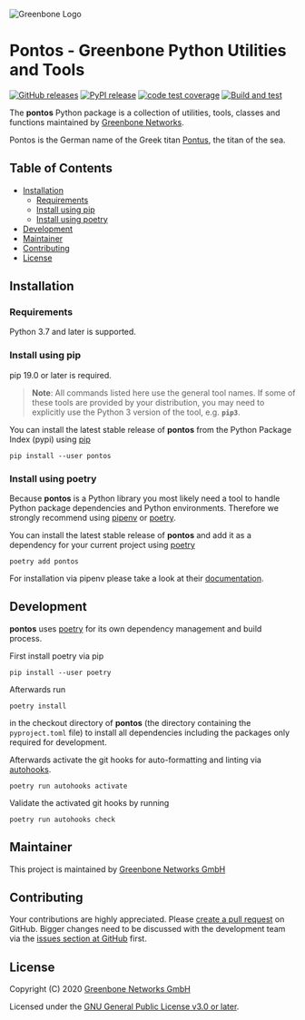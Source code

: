 ![Greenbone Logo](https://www.greenbone.net/wp-content/uploads/gb_logo_resilience_horizontal.png)

# Pontos - Greenbone Python Utilities and Tools <!-- omit in toc -->

[![GitHub releases](https://img.shields.io/github/release/greenbone/pontos.svg)](https://github.com/greenbone/pontos/releases)
[![PyPI release](https://img.shields.io/pypi/v/pontos.svg)](https://pypi.org/project/pontos/)
[![code test coverage](https://codecov.io/gh/greenbone/pontos/branch/master/graph/badge.svg)](https://codecov.io/gh/greenbone/pontos)
[![Build and test](https://github.com/greenbone/pontos/actions/workflows/ci.yml/badge.svg)](https://github.com/greenbone/pontos/actions/workflows/ci.yml)

The **pontos** Python package is a collection of utilities, tools, classes and
functions maintained by [Greenbone Networks].

Pontos is the German name of the Greek titan [Pontus](https://en.wikipedia.org/wiki/Pontus_(mythology)),
the titan of the sea.

## Table of Contents <!-- omit in toc -->

- [Installation](#installation)
  - [Requirements](#requirements)
  - [Install using pip](#install-using-pip)
  - [Install using poetry](#install-using-poetry)
- [Development](#development)
- [Maintainer](#maintainer)
- [Contributing](#contributing)
- [License](#license)

## Installation

### Requirements

Python 3.7 and later is supported.

### Install using pip

pip 19.0 or later is required.

> **Note**: All commands listed here use the general tool names. If some of
> these tools are provided by your distribution, you may need to explicitly use
> the Python 3 version of the tool, e.g. **`pip3`**.

You can install the latest stable release of **pontos** from the Python
Package Index (pypi) using [pip]

    pip install --user pontos

### Install using poetry

Because **pontos** is a Python library you most likely need a tool to
handle Python package dependencies and Python environments. Therefore we
strongly recommend using [pipenv] or [poetry].

You can install the latest stable release of **pontos** and add it as
a dependency for your current project using [poetry]

    poetry add pontos

For installation via pipenv please take a look at their [documentation][pipenv].

## Development

**pontos** uses [poetry] for its own dependency management and build
process.

First install poetry via pip

    pip install --user poetry

Afterwards run

    poetry install

in the checkout directory of **pontos** (the directory containing the
`pyproject.toml` file) to install all dependencies including the packages only
required for development.

Afterwards activate the git hooks for auto-formatting and linting via
[autohooks].

    poetry run autohooks activate

Validate the activated git hooks by running

    poetry run autohooks check

## Maintainer

This project is maintained by [Greenbone Networks GmbH][Greenbone Networks]

## Contributing

Your contributions are highly appreciated. Please
[create a pull request](https://github.com/greenbone/pontos/pulls)
on GitHub. Bigger changes need to be discussed with the development team via the
[issues section at GitHub](https://github.com/greenbone/pontos/issues)
first.

## License

Copyright (C) 2020 [Greenbone Networks GmbH][Greenbone Networks]

Licensed under the [GNU General Public License v3.0 or later](LICENSE).

[Greenbone Networks]: https://www.greenbone.net/
[poetry]: https://python-poetry.org/
[pip]: https://pip.pypa.io/
[pipenv]: https://pipenv.pypa.io/
[autohooks]: https://github.com/greenbone/autohooks
